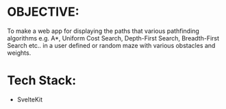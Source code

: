 # OBJECTIVE:
To make a web app for displaying the paths that various pathfinding algorithms e.g. A*, Uniform Cost Search, Depth-First Search, Breadth-First Search etc.. in a user defined or random maze with various obstacles and weights.

# Tech Stack:
+ SvelteKit
